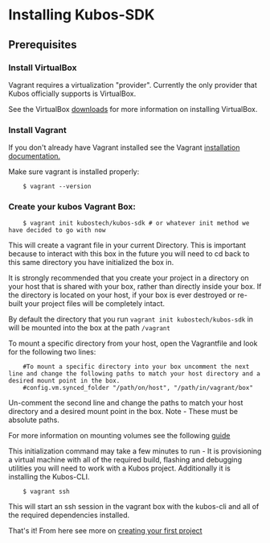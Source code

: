 # Installing Kubos-SDK

## Prerequisites

### Install VirtualBox

Vagrant requires a virtualization "provider". Currently the only provider that Kubos officially supports is VirtualBox.

See the VirtualBox [downloads](https://www.virtualbox.org/wiki/Downloads) for more information on installing VirtualBox.

### Install Vagrant

If you don't already have Vagrant installed see the Vagrant [installation documentation.](https://www.vagrantup.com/docs/installation://www.vagrantup.com/docs/installation/)

Make sure vagrant is installed properly:

        $ vagrant --version


### Create your kubos Vagrant Box:

        $ vagrant init kubostech/kubos-sdk # or whatever init method we have decided to go with now

This will create a vagrant file in your current Directory. This is important because to interact with this box in the future you will need to
cd back to this same directory you have initialized the box in.

It is strongly recommended that you create your project in a directory on your host that is shared with your box, rather than directly inside your box. If the
directory is located on your host, if your box is ever destroyed or re-built your project files will be completely intact.

By default the directory that you run `vagrant init kubostech/kubos-sdk` in will be mounted into the box at the path `/vagrant`

To mount a specific directory from your host, open the Vagrantfile and look for the following two lines:

        #To mount a specific directory into your box uncomment the next line and change the following paths to match your host directory and a desired mount point in the box.
        #config.vm.synced_folder "/path/on/host", "/path/in/vagrant/box"

Un-comment the second line and change the paths to match your host directory and a desired mount point in the box. Note - These must be absolute paths.

For more information on mounting volumes see the following [guide](https://www.vagrantup.com/docs/synced-folders/basic_usage.html)

This initialization command may take a few minutes to run - It is provisioning a virtual machine with all of the required build, flashing and debugging
utilities you will need to work with a Kubos project. Additionally it is installing the Kubos-CLI.

        $ vagrant ssh

This will start an ssh session in the vagrant box with the kubos-cli and all of the required dependencies installed.

That's it! From here see more on [creating your first project](docs/first-project.md)
